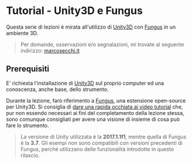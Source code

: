 # Tutorial - Unity3D e Fungus

Questa serie di lezioni è mirata all'utilizzo di [Unity3D](https://unity3d.com/) con [Fungus](http://fungusgames.com/) in un ambiente 3D.

> Per domande, osservazioni e/o segnalazioni, mi trovate al seguente indirizzo: [marcosecchi.it](http://marcosecchi.it)

## Prerequisiti

E' richiesta l'installazione di [Unity3D](https://store.unity.com/?_ga=2.175184613.639057983.1511186465-253114653.1489499620) sul proprio computer ed una conoscenza, anche base, dello strumento.

Durante la lezione, farò riferimento a [Fungus](http://fungusgames.com/), una estensione open-source per Unity3D. Si consiglia di [dare una rapida occhiata ai video tutorial](http://fungusdocs.snozbot.com/tutorial_videos.html) che, pur non essendo necessari ai fini del completamento della lezione stessa, sono comunque consigliati per avere una visione di insieme di cosa può fare lo strumento.

> La versione di Unity utilizzata è la **2017.1.1f1**, mentre quella di Fungus è la **3.7**. Gli esempi non sono compatibili con versioni precedenti di Fungus, perché utilizzano delle funzionalità introdotte in questo rilascio.

